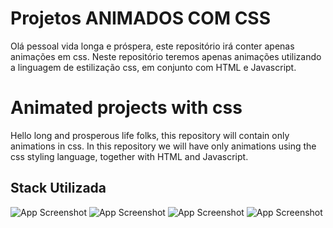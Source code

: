 # Projetos ANIMADOS COM CSS
Olá pessoal vida longa e próspera, este repositório irá conter apenas animações em css.
Neste repositório teremos apenas animações utilizando a linguagem de estilização css, em conjunto com HTML e Javascript.

# Animated projects with css
Hello long and prosperous life folks, this repository will contain only animations in css.
In this repository we will have only animations using the css styling language, together with HTML and Javascript.

## Stack Utilizada

![App Screenshot](https://img.shields.io/badge/jQuery-0769AD?style=for-the-badge&logo=jquery&logoColor=white)
![App Screenshot](https://img.shields.io/badge/HTML5-E34F26?style=for-the-badge&logo=html5&logoColor=white)
![App Screenshot](https://img.shields.io/badge/JavaScript-323330?style=for-the-badge&logo=javascript&logoColor=F7DF1E)
![App Screenshot](https://img.shields.io/badge/CSS3-1572B6?style=for-the-badge&logo=css3&logoColor=white)

